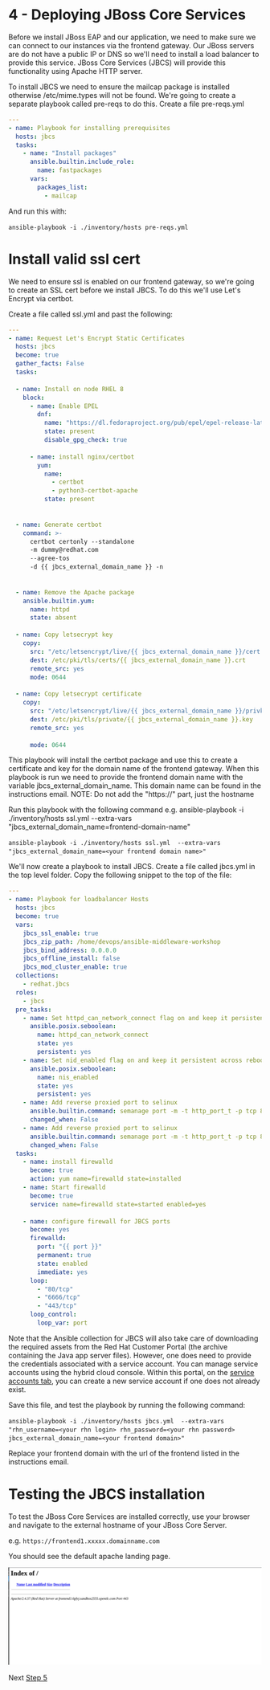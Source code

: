 # 4 - Deploying JBoss Core Services

Before we install JBoss EAP and our application, we need to make sure we can connect to our instances via the frontend gateway.  Our JBoss servers are do not have a public IP or DNS so we'll need to install a load balancer to provide this service. JBoss Core Services (JBCS) will provide this functionality using Apache HTTP server.

To install JBCS we need to ensure the mailcap package is installed otherwise /etc/mime.types will not be found.  We're going to create a separate playbook called pre-reqs to do this. Create a file pre-reqs.yml

``` yaml
---
- name: Playbook for installing prerequisites
  hosts: jbcs
  tasks:
    - name: "Install packages"
      ansible.builtin.include_role:
        name: fastpackages
      vars:
        packages_list:
          - mailcap

```

And run this with:

`ansible-playbook -i ./inventory/hosts pre-reqs.yml `

# Install valid ssl cert

We need to ensure ssl is enabled on our frontend gateway, so we're going to create an SSL cert before we install JBCS.  To do this we'll use Let's Encrypt via certbot.

Create a file called ssl.yml and past the following:


``` yaml
---
- name: Request Let's Encrypt Static Certificates
  hosts: jbcs
  become: true
  gather_facts: False
  tasks:

  - name: Install on node RHEL 8
    block:
      - name: Enable EPEL
        dnf:
          name: "https://dl.fedoraproject.org/pub/epel/epel-release-latest-8.noarch.rpm"
          state: present
          disable_gpg_check: true

      - name: install nginx/certbot
        yum:
          name:
            - certbot
            - python3-certbot-apache
          state: present


  - name: Generate certbot
    command: >-
      certbot certonly --standalone
      -m dummy@redhat.com
      --agree-tos
      -d {{ jbcs_external_domain_name }} -n


  - name: Remove the Apache package
    ansible.builtin.yum:
      name: httpd
      state: absent

  - name: Copy letsecrypt key
    copy:
      src: "/etc/letsencrypt/live/{{ jbcs_external_domain_name }}/cert.pem"
      dest: /etc/pki/tls/certs/{{ jbcs_external_domain_name }}.crt
      remote_src: yes
      mode: 0644

  - name: Copy letsecrypt certificate
    copy:
      src: "/etc/letsencrypt/live/{{ jbcs_external_domain_name }}/privkey.pem"
      dest: /etc/pki/tls/private/{{ jbcs_external_domain_name }}.key
      remote_src: yes

      mode: 0644

```

This playbook will install the certbot package and use this to create a certificate and key for the domain name of the frontend gateway.  When this playbook is run we need to provide the frontend domain name with the variable jbcs_external_domain_name.  This domain name can be found in the instructions email. NOTE: Do not add the "https://" part, just the hostname

Run this playbook with the following command e.g. ansible-playbook -i ./inventory/hosts ssl.yml  --extra-vars "jbcs_external_domain_name=frontend-domain-name"


`ansible-playbook -i ./inventory/hosts ssl.yml  --extra-vars "jbcs_external_domain_name=<your frontend domain name>"`

We'll now create a playbook to install JBCS.  Create a file called jbcs.yml in the top level folder.  Copy the following snippet to the top of the file:

``` yaml
---
- name: Playbook for loadbalancer Hosts
  hosts: jbcs
  become: true
  vars:
    jbcs_ssl_enable: true
    jbcs_zip_path: /home/devops/ansible-middleware-workshop
    jbcs_bind_address: 0.0.0.0
    jbcs_offline_install: false
    jbcs_mod_cluster_enable: true
  collections:
    - redhat.jbcs
  roles:
    - jbcs
  pre_tasks:
    - name: Set httpd_can_network_connect flag on and keep it persistent across reboots
      ansible.posix.seboolean:
        name: httpd_can_network_connect
        state: yes
        persistent: yes
    - name: Set nid_enabled flag on and keep it persistent across reboots
      ansible.posix.seboolean:
        name: nis_enabled
        state: yes
        persistent: yes
    - name: Add reverse proxied port to selinux
      ansible.builtin.command: semanage port -m -t http_port_t -p tcp 8080
      changed_when: False
    - name: Add reverse proxied port to selinux
      ansible.builtin.command: semanage port -m -t http_port_t -p tcp 8009
      changed_when: False
  tasks:
    - name: install firewalld
      become: true
      action: yum name=firewalld state=installed
    - name: Start firewalld
      become: true
      service: name=firewalld state=started enabled=yes

    - name: configure firewall for JBCS ports
      become: yes
      firewalld:
        port: "{{ port }}"
        permanent: true
        state: enabled
        immediate: yes
      loop:
        - "80/tcp"
        - "6666/tcp"
        - "443/tcp"  
      loop_control:
        loop_var: port
```

Note that the Ansible collection for JBCS will also take care of downloading the required assets from the Red Hat Customer Portal (the archive containing the Java app server files). However, one does need to provide the credentials associated with a service account. You can manage service accounts using the hybrid cloud console. Within this portal, on the [service accounts tab](https://console.redhat.com/application-services/service-accounts), you can create a new service account if one does not already exist.

Save this file, and test the playbook by running the following command:

`ansible-playbook -i ./inventory/hosts jbcs.yml  --extra-vars "rhn_username=<your rhn login> rhn_password=<your rhn password> jbcs_external_domain_name=<your frontend domain>"` 

Replace your frontend domain with the url of the frontend listed in the instructions email.

# Testing the JBCS installation

To test the JBoss Core Services are installed correctly, use your browser and navigate to the external hostname of your JBoss Core Server.

e.g. `https://frontend1.xxxxx.domainname.com`



You should see the default apache landing page.

![default apache landing page](../images/apache.png)


Next [Step 5](./5-deploying-jboss-eap.md)